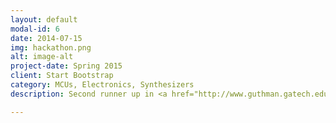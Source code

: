 ```yaml
---
layout: default
modal-id: 6
date: 2014-07-15
img: hackathon.png
alt: image-alt
project-date: Spring 2015
client: Start Bootstrap
category: MCUs, Electronics, Synthesizers
description: Second runner up in <a href="http://www.guthman.gatech.edu/mooghackathon">Moog Hackathon</a> held at Georgia Tech Centre for Music Technology. A 3D printed object with touch sensors and Inertial Measurement Unit controls a synthesizer based on Gesture Recognition. The synthesizer output runs through a glass plate reverb for acoustic effect. 

---
```

